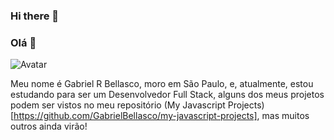 ### Hi there 👋
### Olá 👋

![Avatar](https://avatars3.githubusercontent.com/u/66396996?s=48&v=4")

Meu nome é Gabriel R Bellasco, moro em São Paulo, e, atualmente, estou estudando para ser um Desenvolvedor Full Stack, alguns dos meus projetos podem ser vistos no meu repositório
(My Javascript Projects)[https://github.com/GabrielBellasco/my-javascript-projects], mas muitos outros ainda virão!
<!--
**GabrielBellasco/GabrielBellasco** is a ✨ _special_ ✨ repository because its `README.md` (this file) appears on your GitHub profile.

Here are some ideas to get you started:

- 🔭 I’m currently working on ...
- 🌱 I’m currently learning ...
- 👯 I’m looking to collaborate on ...
- 🤔 I’m looking for help with ...
- 💬 Ask me about ...
- 📫 How to reach me: ...
- 😄 Pronouns: ...
- ⚡ Fun fact: ...
-->
